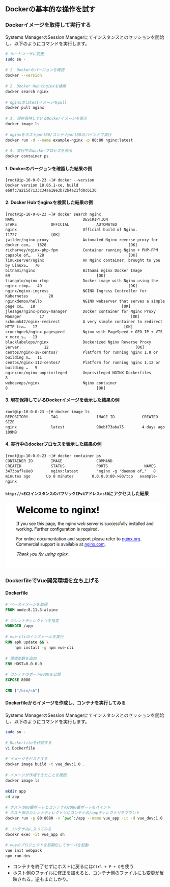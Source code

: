 ## Dockerの基本的な操作を試す

### Dockerイメージを取得して実行する
Systems ManagerのSession Managerにてインスタンスとのセッションを開始し、以下のようにコマンドを実行します。

```sh
# ルートユーザに変更
sudo su -

# 1. Dockerのバージョンを確認
docker --version

# 2. Docker Hubでnginxを検索
docker search nginx

# nginxのlatestイメージをpull
docker pull nginx

# 3. 現在保持しているDockerイメージを表示
docker image ls

# nginxをホストport80/コンテナport80のバインドで実行
docker run -d --name example-nginx -p 80:80 nginx:latest

# 4. 実行中のdockerプロセスを表示
docker container ps
```

#### 1. Dockerのバージョンを確認した結果の例
```
[root@ip-10-0-0-23 ~]# docker --version
Docker version 18.06.1-ce, build e68fc7a215d7133c34aa18e3b72b4a21fd0c6136
```

#### 2. Docker Hubでnginxを検索した結果の例
```
[root@ip-10-0-0-23 ~]# docker search nginx
NAME                              DESCRIPTION                                     STARS               OFFICIAL            AUTOMATED
nginx                             Official build of Nginx.                        11727               [OK]
jwilder/nginx-proxy               Automated Nginx reverse proxy for docker con…   1628                                    [OK]
richarvey/nginx-php-fpm           Container running Nginx + PHP-FPM capable of…   728                                     [OK]
linuxserver/nginx                 An Nginx container, brought to you by LinuxS…   70
bitnami/nginx                     Bitnami nginx Docker Image                      69                                      [OK]
tiangolo/nginx-rtmp               Docker image with Nginx using the nginx-rtmp…   49                                      [OK]
nginx/nginx-ingress               NGINX Ingress Controller for Kubernetes         20
nginxdemos/hello                  NGINX webserver that serves a simple page co…   18                                      [OK]
jlesage/nginx-proxy-manager       Docker container for Nginx Proxy Manager        17                                      [OK]
schmunk42/nginx-redirect          A very simple container to redirect HTTP tra…   17                                      [OK]
crunchgeek/nginx-pagespeed        Nginx with PageSpeed + GEO IP + VTS + more_s…   13
blacklabelops/nginx               Dockerized Nginx Reverse Proxy Server.          12                                      [OK]
centos/nginx-18-centos7           Platform for running nginx 1.8 or building n…   11
centos/nginx-112-centos7          Platform for running nginx 1.12 or building …   9
nginxinc/nginx-unprivileged       Unprivileged NGINX Dockerfiles                  8
webdevops/nginx                   Nginx container                                 8                                       [OK]
```

#### 3. 現在保持しているDockerイメージを表示した結果の例
```
root@ip-10-0-0-23 ~]# docker image ls
REPOSITORY          TAG                 IMAGE ID            CREATED             SIZE
nginx               latest              98ebf73aba75        4 days ago          109MB
```

#### 4. 実行中のdockerプロセスを表示した結果の例
```
[root@ip-10-0-0-23 ~]# docker container ps
CONTAINER ID        IMAGE               COMMAND                  CREATED             STATUS              PORTS                NAMES
3473baf7e8e0        nginx:latest        "nginx -g 'daemon of…"   8 minutes ago       Up 8 minutes        0.0.0.0:80->80/tcp   example-nginx
```

#### `http://<EC2インスタンスのパブリックIPv4アドレス>:80`にアクセスした結果
![nginxキャプチャ](./nginxキャプチャ.png)

### DockerfileでVue開発環境を立ち上げる

#### Dockerfile
```Dockerfile
# ベースイメージを取得
FROM node:8.11.3-alpine

# カレントディレクトリを指定
WORKDIR /app

# vue-cliのインストールを実行
RUN apk update && \
    npm install -g npm vue-cli

# 環境変数を追加
ENV HOST=0.0.0.0

# コンテナのポート8080を公開
EXPOSE 8080

CMD ["/bin/sh"]
```

#### Dockerfileからイメージを作成し、コンテナを実行してみる
Systems ManagerのSession Managerにてインスタンスとのセッションを開始し、以下のようにコマンドを実行します。

```sh
sudo su -

# Dockerfileを作成する
vi Dockerfile

# イメージをビルドする
docker image build -t vue_dev:1.0 .

# イメージが作成できたことを確認
docker image ls

mkdir app
cd app

# ホストの80番ポートとコンテナの8080番ポートをバインド
# ホスト側のカレントディレクトリにコンテナの/appディレクトリをマウント
docker run -p 80:8080 -v `pwd`:/app --name vue_app -it -d vue_dev:1.0

# コンテナ内に入ってみる
docekr exec -it vue_app sh

# vueのプロジェクトを初期化してサーバを起動
vue init webpack
npm run dev
```

+ コンテナを終了せずにホストに戻るには`Ctrl + P + Q`を使う
+ ホスト側のファイルに修正を加えると、コンテナ側のファイルにも変更が反映される。逆もまたしかり。
